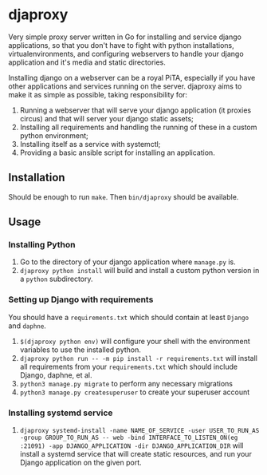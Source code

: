 # djaproxy

Very simple proxy server written in Go for installing and service django applications,
so that you don't have to fight with python installations, virtualenvironments, and configuring
webservers to handle your django application and it's media and static directories.

Installing django on a webserver can be a royal PiTA, especially if you have other 
applications and services running on the server. djaproxy aims to make it as simple
as possible, taking responsibility for:

1. Running a webserver that will serve your django application (it proxies circus) and that will 
   server your django static assets;
1. Installing all requirements and handling the running of these in a custom python environment; 
1. Installing itself as a service with systemctl;
1. Providing a basic ansible script for installing an application.

## Installation

Should be enough to run `make`. Then `bin/djaproxy` should be available.

## Usage

### Installing Python

1. Go to the directory of your django application where `manage.py` is.
1. `djaproxy python install` will build and install a custom python version in a `python` subdirectory.

### Setting up Django with requirements

You should have a `requirements.txt` which should contain at least `Django` and `daphne`.

1. `$(djaproxy python env)` will configure your shell with the environment variables to use the installed python.
1. `djaproxy python run -- -m pip install -r requirements.txt` will install all requirements from your `requirements.txt` which should include Django, daphne, et al.
1. `python3 manage.py migrate` to perform any necessary migrations
1. `python3 manage.py createsuperuser` to create your superuser account

### Installing systemd service

1. `djaproxy systemd-install -name NAME_OF_SERVICE -user USER_TO_RUN_AS -group GROUP_TO_RUN_AS -- web -bind INTERFACE_TO_LISTEN_ON(eg :21091) -app DJANGO_APPLICATION -dir DJANGO_APPLICATION_DIR` will install a systemd service that will create static resources, and run your Django application on the given port.
